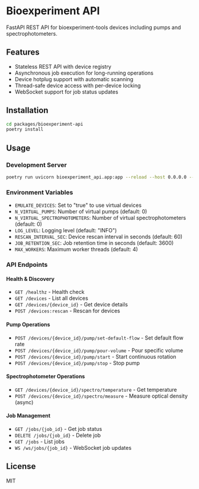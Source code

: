 # Bioexperiment API

FastAPI REST API for bioexperiment-tools devices including pumps and spectrophotometers.

## Features

- Stateless REST API with device registry
- Asynchronous job execution for long-running operations
- Device hotplug support with automatic scanning
- Thread-safe device access with per-device locking
- WebSocket support for job status updates

## Installation

```bash
cd packages/bioexperiment-api
poetry install
```

## Usage

### Development Server

```bash
poetry run uvicorn bioexperiment_api.app:app --reload --host 0.0.0.0 --port 8000
```

### Environment Variables

- `EMULATE_DEVICES`: Set to "true" to use virtual devices
- `N_VIRTUAL_PUMPS`: Number of virtual pumps (default: 0)
- `N_VIRTUAL_SPECTROPHOTOMETERS`: Number of virtual spectrophotometers (default: 0)
- `LOG_LEVEL`: Logging level (default: "INFO")
- `RESCAN_INTERVAL_SEC`: Device rescan interval in seconds (default: 60)
- `JOB_RETENTION_SEC`: Job retention time in seconds (default: 3600)
- `MAX_WORKERS`: Maximum worker threads (default: 4)

### API Endpoints

#### Health & Discovery
- `GET /healthz` - Health check
- `GET /devices` - List all devices
- `GET /devices/{device_id}` - Get device details
- `POST /devices:rescan` - Rescan for devices

#### Pump Operations
- `POST /devices/{device_id}/pump/set-default-flow` - Set default flow rate
- `POST /devices/{device_id}/pump/pour-volume` - Pour specific volume
- `POST /devices/{device_id}/pump/start` - Start continuous rotation
- `POST /devices/{device_id}/pump/stop` - Stop pump

#### Spectrophotometer Operations
- `GET /devices/{device_id}/spectro/temperature` - Get temperature
- `POST /devices/{device_id}/spectro/measure` - Measure optical density (async)

#### Job Management
- `GET /jobs/{job_id}` - Get job status
- `DELETE /jobs/{job_id}` - Delete job
- `GET /jobs` - List jobs
- `WS /ws/jobs/{job_id}` - WebSocket job updates

## License

MIT
